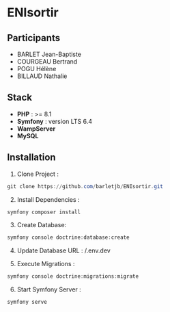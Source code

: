 # ENIsortir

## Participants

- BARLET Jean-Baptiste
- COURGEAU Bertrand
- POGU Hélène
- BILLAUD Nathalie

## Stack

- **PHP** : >= 8.1
- **Symfony** : version LTS 6.4
- **WampServer**
- **MySQL**

## Installation

1. Clone Project : 
```powershell
git clone https://github.com/barletjb/ENIsortir.git
```

2. Install Dependencies :  
```powershell
symfony composer install
```
3. Create Database: 
```powershell
symfony console doctrine:database:create
```
4. Update Database URL :
/.env.dev

5. Execute Migrations : 
```powershell
symfony console doctrine:migrations:migrate
```

6. Start Symfony Server :  
```powershell
symfony serve
```










